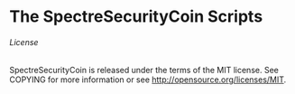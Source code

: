 
# The SpectreSecurityCoin Scripts



###### License

SpectreSecurityCoin is released under the terms of the MIT license. See COPYING for more information or see http://opensource.org/licenses/MIT.

